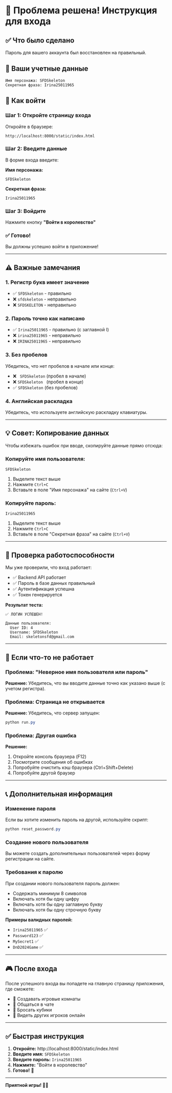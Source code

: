 # 🎉 Проблема решена! Инструкция для входа

## ✅ Что было сделано

Пароль для вашего аккаунта был восстановлен на правильный.

## 🔐 Ваши учетные данные

```
Имя персонажа: SFDSkeleton
Секретная фраза: Irina25011965
```

## 📝 Как войти

### Шаг 1: Откройте страницу входа
Откройте в браузере:
```
http://localhost:8000/static/index.html
```

### Шаг 2: Введите данные
В форме входа введите:

**Имя персонажа:**
```
SFDSkeleton
```

**Секретная фраза:**
```
Irina25011965
```

### Шаг 3: Войдите
Нажмите кнопку **"Войти в королевство"**

### ✅ Готово!
Вы должны успешно войти в приложение!

---

## ⚠️ Важные замечания

### 1. Регистр букв имеет значение
- ✅ `SFDSkeleton` - правильно
- ❌ `sfdskeleton` - неправильно
- ❌ `SFDSKELETON` - неправильно

### 2. Пароль точно как написано
- ✅ `Irina25011965` - правильно (с заглавной I)
- ❌ `irina25011965` - неправильно
- ❌ `IRINA25011965` - неправильно

### 3. Без пробелов
Убедитесь, что нет пробелов в начале или конце:
- ❌ ` SFDSkeleton` (пробел в начале)
- ❌ `SFDSkeleton ` (пробел в конце)
- ✅ `SFDSkeleton` (без пробелов)

### 4. Английская раскладка
Убедитесь, что используете английскую раскладку клавиатуры.

---

## 💡 Совет: Копирование данных

Чтобы избежать ошибок при вводе, скопируйте данные прямо отсюда:

### Копируйте имя пользователя:
```
SFDSkeleton
```
1. Выделите текст выше
2. Нажмите `Ctrl+C`
3. Вставьте в поле "Имя персонажа" на сайте (`Ctrl+V`)

### Копируйте пароль:
```
Irina25011965
```
1. Выделите текст выше
2. Нажмите `Ctrl+C`
3. Вставьте в поле "Секретная фраза" на сайте (`Ctrl+V`)

---

## 🧪 Проверка работоспособности

Мы уже проверили, что вход работает:
- ✅ Backend API работает
- ✅ Пароль в базе данных правильный
- ✅ Аутентификация успешна
- ✅ Токен генерируется

**Результат теста:**
```
✅ ЛОГИН УСПЕШЕН!

Данные пользователя:
  User ID: 4
  Username: SFDSkeleton
  Email: skeletonsfd@gmail.com
```

---

## 🔧 Если что-то не работает

### Проблема: "Неверное имя пользователя или пароль"
**Решение:** Убедитесь, что вы вводите данные точно как указано выше (с учетом регистра).

### Проблема: Страница не открывается
**Решение:** Убедитесь, что сервер запущен:
```powershell
python run.py
```

### Проблема: Другая ошибка
**Решение:** 
1. Откройте консоль браузера (F12)
2. Посмотрите сообщения об ошибках
3. Попробуйте очистить кэш браузера (Ctrl+Shift+Delete)
4. Попробуйте другой браузер

---

## 📞 Дополнительная информация

### Изменение пароля
Если вы хотите изменить пароль на другой, используйте скрипт:
```powershell
python reset_password.py
```

### Создание нового пользователя
Вы можете создать дополнительных пользователей через форму регистрации на сайте.

### Требования к паролю
При создании нового пользователя пароль должен:
- Содержать минимум 8 символов
- Включать хотя бы одну цифру
- Включать хотя бы одну заглавную букву
- Включать хотя бы одну строчную букву

**Примеры валидных паролей:**
- `Irina25011965` ✅
- `Password123` ✅
- `MySecret1` ✅
- `DnD2024Game` ✅

---

## 🎮 После входа

После успешного входа вы попадете на главную страницу приложения, где сможете:
- 🏰 Создавать игровые комнаты
- 💬 Общаться в чате
- 🎲 Бросать кубики
- 👥 Видеть других игроков онлайн

---

## ✅ Быстрая инструкция

1. **Откройте:** http://localhost:8000/static/index.html
2. **Введите имя:** `SFDSkeleton`
3. **Введите пароль:** `Irina25011965`
4. **Нажмите:** "Войти в королевство"
5. **Готово!** 🎉

---

**Приятной игры! 🎲🐉**